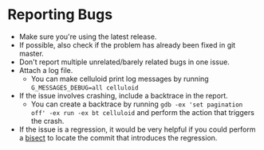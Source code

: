 Reporting Bugs
==============
- Make sure you're using the latest release.
- If possible, also check if the problem has already been fixed in git master.
- Don't report multiple unrelated/barely related bugs in one issue.
- Attach a log file.
	- You can make celluloid print log messages by running
	  `G_MESSAGES_DEBUG=all celluloid`
- If the issue involves crashing, include a backtrace in the report.
	- You can create a backtrace by running
	  `gdb -ex 'set pagination off' -ex run -ex bt celluloid`
	  and perform the action that triggers the crash.
- If the issue is a regression, it would be very helpful if you could perform a
  [bisect](https://git-scm.com/docs/git-bisect) to locate the commit that
  introduces the regression.
